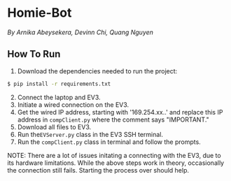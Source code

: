 # Homie-Bot

*By Arnika Abeysekera, Devinn Chi, Quang Nguyen*

## How To Run

1. Download the dependencies needed to run the project:
```bash
$ pip install -r requirements.txt
```

2. Connect the laptop and EV3. 
4. Initiate a wired connection on the EV3. 
5. Get the wired IP address, starting with '169.254.xx..' and replace this IP address in `compClient.py` where the comment says "IMPORTANT."
3. Download all files to EV3. 
4. Run the`EVServer.py` class in the EV3 SSH terminal. 
4. Run the `compClient.py` class in terminal and follow the prompts. 

NOTE: There are a lot of issues initating a connecting with the EV3, due to its hardware limitations. While the above steps work in theory, occasionally the connection still fails. Starting the process over should help. 
